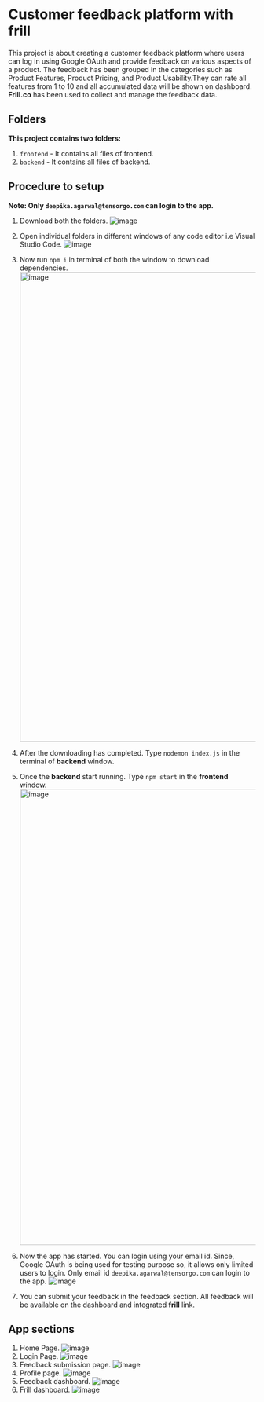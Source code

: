 # Customer feedback platform with frill
This project is about creating a customer feedback platform where users can log in using Google OAuth and provide feedback on various aspects of a product. The feedback has been grouped in the categories such as Product Features, Product Pricing, and Product Usability.They can rate all features from 1 to 10 and all accumulated data will be shown on dashboard. **Frill.co** has been used to collect and manage the feedback data.

## Folders

**This project contains two folders:**
1. `frontend` - It contains all files of frontend.
2. `backend` - It contains all files of backend.

## Procedure to setup

**Note: Only `deepika.agarwal@tensorgo.com` can login to the app.**

1. Download both the folders. ![image](https://github.com/Abhishekkumar200/Customer-feedback-platform-with-frill/assets/84954320/1b8c9463-2c77-4c64-8ee7-3b8a44e1bee8)

2. Open individual folders in different windows of any code editor i.e Visual Studio Code. ![image](https://github.com/Abhishekkumar200/Customer-feedback-platform-with-frill/assets/84954320/892f5461-cee7-40fa-b425-a307620677b9)

3. Now run ```npm i``` in terminal of both the window to download dependencies. <img width="957" alt="image" src="https://github.com/Abhishekkumar200/Customer-feedback-platform-with-frill/assets/84954320/0a88e1b8-99fd-4ac3-ac51-cca70c31ee6f">

4. After the downloading has completed. Type ```nodemon index.js``` in the terminal of **backend** window.
5. Once the **backend** start running. Type ```npm start``` in the **frontend** window. <img width="929" alt="image" src="https://github.com/Abhishekkumar200/Customer-feedback-platform-with-frill/assets/84954320/86482b1d-da23-4a2b-8bb2-cce0d5a5e524">

7. Now the app has started. You can login using your email id. Since, Google OAuth is being used for testing purpose so, it allows only limited users to login. Only email id `deepika.agarwal@tensorgo.com` can login to the app. ![image](https://github.com/Abhishekkumar200/Customer-feedback-platform-with-frill/assets/84954320/7d8bd4f1-cf72-45c9-97e3-26ad4999c2f6)

8. You can submit your feedback in the feedback section. All feedback will be available on the dashboard and integrated **frill** link.

## App sections

1. Home Page. ![image](https://github.com/Abhishekkumar200/Customer-feedback-platform-with-frill/assets/84954320/cda6d577-2bcb-4e6c-87e3-09470dc7adeb)
2. Login Page. ![image](https://github.com/Abhishekkumar200/Customer-feedback-platform-with-frill/assets/84954320/933a747f-aaba-41cd-bdc2-188e15e497c6)
3. Feedback submission page. ![image](https://github.com/Abhishekkumar200/Customer-feedback-platform-with-frill/assets/84954320/9ebb879e-2ce1-4a96-b76b-789fbc8b5285)
4. Profile page. ![image](https://github.com/Abhishekkumar200/Customer-feedback-platform-with-frill/assets/84954320/7d6bc045-8178-4a59-b385-fad6a07d276a)
5. Feedback dashboard. ![image](https://github.com/Abhishekkumar200/Customer-feedback-platform-with-frill/assets/84954320/6931c1c5-e385-4aa3-88bf-333f69dfb480)
6. Frill dashboard. ![image](https://github.com/Abhishekkumar200/Customer-feedback-platform-with-frill/assets/84954320/336ee6ec-7ed7-4195-aede-e36a7a561ee9)






